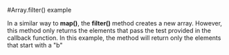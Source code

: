 #Array.filter() example

In a similar way to **map()**, the **filter()** method creates a new array. However, this method only returns the elements that pass the test provided in the callback function. In this example, the method will return only the elements that start with a "b"
